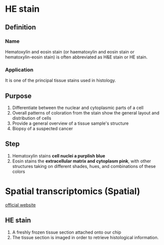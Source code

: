 # HE stain

## Definition
### Name
Hematoxylin and eosin stain (or haematoxylin and eosin stain or hematoxylin-eosin stain) is often abbreviated as H&E stain or HE stain.
### Application
It is one of the principal tissue stains used in histology.

## Purpose
1. Differentiate between the nuclear and cytoplasmic parts of a cell  
3. Overall patterns of coloration from the stain show the general layout and distribution of cells 
4. Provide a general overview of a tissue sample's structure
5. Biopsy of a suspected cancer

## Step
1. Hematoxylin stains **cell nuclei a purplish blue**
2. Eosin stains the **extracellular matrix and cytoplasm pink**, with other structures taking on different shades, hues, and combinations of these colors


# Spatial transcriptomics (Spatial)
[official website](https://spatialtranscriptomics.com/workflow/)
## HE stain
1. A freshly frozen tissue section attached onto our chip
2. The tissue section is imaged in order to retrieve histological information.
